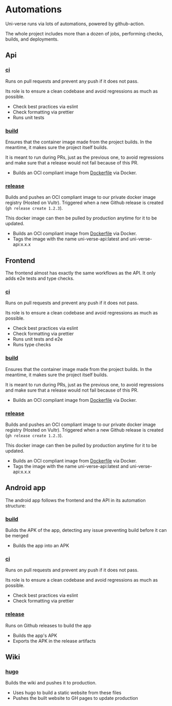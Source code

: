 # Automations

Uni-verse runs via lots of automations, powered by github-action.

The whole project includes more than a dozen of jobs, performing checks, builds, and deployments.

## Api

### [ci](https://github.com/uni-verse-fm/uni-verse-api/blob/main/.github/workflows/ci.yml)

Runs on pull requests and prevent any push if it does not pass.

Its role is to ensure a clean codebase and avoid regressions as much as possible.

- Check best practices via eslint
- Check formatting via prettier
- Runs unit tests

### [build](https://github.com/uni-verse-fm/uni-verse-api/blob/main/.github/workflows/build.yml)

Ensures that the container image made from the project builds.
In the meantime, it makes sure the project itself builds.

It is meant to run during PRs, just as the previous one, to avoid regressions and make sure that a release would not fail because of this PR.

- Builds an OCI compliant image from [Dockerfile](https://github.com/uni-verse-fm/uni-verse-api/blob/main/Dockerfile) via Docker.

### [release](https://github.com/uni-verse-fm/uni-verse-api/blob/main/.github/workflows/release.yml)

Builds and pushes an OCI compliant image to our private docker image registry (Hosted on Vultr).
Triggered when a new Github release is created (`gh release create 1.2.3`).

This docker image can then be pulled by production anytime for it to be updated.

- Builds an OCI compliant image from [Dockerfile](https://github.com/uni-verse-fm/uni-verse-api/blob/main/Dockerfile) via Docker.
- Tags the image with the name uni-verse-api:latest and uni-verse-api:x.x.x

## Frontend

The frontend almost has exactly the same workflows as the API.
It only adds e2e tests and type checks.

### [ci](https://github.com/uni-verse-fm/uni-verse-frontend/blob/main/.github/workflows/ci.yml)

Runs on pull requests and prevent any push if it does not pass.

Its role is to ensure a clean codebase and avoid regressions as much as possible.

- Check best practices via eslint
- Check formatting via prettier
- Runs unit tests and e2e
- Runs type checks

### [build](https://github.com/uni-verse-fm/uni-verse-frontend/blob/main/.github/workflows/build.yml)

Ensures that the container image made from the project builds.
In the meantime, it makes sure the project itself builds.

It is meant to run during PRs, just as the previous one, to avoid regressions and make sure that a release would not fail because of this PR.

- Builds an OCI compliant image from [Dockerfile](https://github.com/uni-verse-fm/uni-verse-frontend/blob/main/Dockerfile) via Docker.

### [release](https://github.com/uni-verse-fm/uni-verse-frontend/blob/main/.github/workflows/release.yml)

Builds and pushes an OCI compliant image to our private docker image registry (Hosted on Vultr).
Triggered when a new Github release is created (`gh release create 1.2.3`).

This docker image can then be pulled by production anytime for it to be updated.

- Builds an OCI compliant image from [Dockerfile](https://github.com/uni-verse-fm/uni-verse-api/blob/main/Dockerfile) via Docker.
- Tags the image with the name uni-verse-api:latest and uni-verse-api:x.x.x

## Android app

The android app follows the frontend and the API in its automation structure:

### [build](https://github.com/uni-verse-fm/uni-verse-app/blob/main/.github/workflows/build.yml)

Builds the APK of the app, detecting any issue preventing build before it can be merged

- Builds the app into an APK

### [ci](https://github.com/uni-verse-fm/uni-verse-app/blob/main/.github/workflows/ci.yml)

Runs on pull requests and prevent any push if it does not pass.

Its role is to ensure a clean codebase and avoid regressions as much as possible.

- Check best practices via eslint
- Check formatting via prettier

### [release](https://github.com/uni-verse-fm/uni-verse-app/blob/main/.github/workflows/release.yml)

Runs on Github releases to build the app

- Builds the app's APK
- Exports the APK in the release artifacts

## Wiki

### [hugo](https://github.com/uni-verse-fm/uni-verse-fm.github.io/blob/main/.github/workflows/hugo.yaml)

Builds the wiki and pushes it to production.

- Uses hugo to build a static website from these files
- Pushes the built website to GH pages to update production
